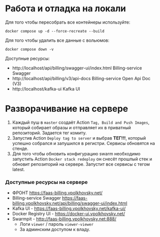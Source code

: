 # Работа и отладка на локали

Для того чтобы пересобрать все контейнеры используйте:

`docker compose up -d --force-recreate --build`

Для того чтобы удалить все данные с вольюмов:

`docker compose down -v`

Доступные ресурсы:
- http://localhost/api/billing/swagger-ui/index.html Billing-service Swagger
- http://localhost/api/billing/v3/api-docs Billing-service Open Api Doc (V3)
- http://localhost/kafka-ui Kafka UI

# Разворачивание на сервере

1. Каждый пуш в `master` создаёт Action `Tag, Build and Push Images`, который собирает образы и отправляет их в приватный репозиторий. Задается тег комиту.
2. Запустив Action `Deploy tag to server` и выбрав **ТЕГ!!!**, который успешно собрался и запушился в регистри. Сервисы обновятся на стенде.
3. Для того чтобы обновить конфигурацию swarm необходимо запустить Action `Docker stack redeploy` он снесёт прошлый стек и обновит репозиторий на сервере. Запустит все сервисы с тегом latest.


### Доступные ресурсы на сервере

* ФРОНТ https://faas-billing.vpolkhovsky.net/
* Billing-service Swagger https://faas-billing.vpolkhovsky.net/api/billing/swagger-ui/index.html 
* Kafka UI - https://faas-billing.vpolkhovsky.net/kafka-ui/
* Docker Registry UI - https://docker-ui.vpolkhovsky.net/
* Swarmpit - http://faas-billing.vpolkhovsky.net:888/ 
  * Логи `viewer` / пароль `viewer-viewer`
  * За админским доступом к владу.